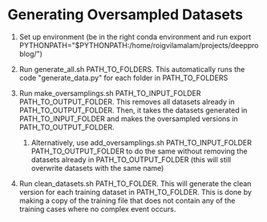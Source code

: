 # Generating Oversampled Datasets

1) Set up environment (be in the right conda environment and run export PYTHONPATH="$PYTHONPATH:/home/roigvilamalam/projects/deepproblog/")

2) Run generate_all.sh PATH_TO_FOLDERS. This automatically runs the code "generate_data.py" for each folder in PATH_TO_FOLDERS

3) Run make_oversamplings.sh PATH_TO_INPUT_FOLDER PATH_TO_OUTPUT_FOLDER. This removes all datasets already in PATH_TO_OUTPUT_FOLDER. Then, it takes the datasets generated in PATH_TO_INPUT_FOLDER and makes the oversampled versions in PATH_TO_OUTPUT_FOLDER. 
   1) Alternatively, use add_oversamplings.sh PATH_TO_INPUT_FOLDER PATH_TO_OUTPUT_FOLDER to do the same without removing the datasets already in PATH_TO_OUTPUT_FOLDER (this will still overwrite datasets with the same name) 

4) Run clean_datasets.sh PATH_TO_FOLDER. This will generate the clean version for each training dataset in PATH_TO_FOLDER. This is done by making a copy of the training file that does not contain any of the training cases where no complex event occurs.

